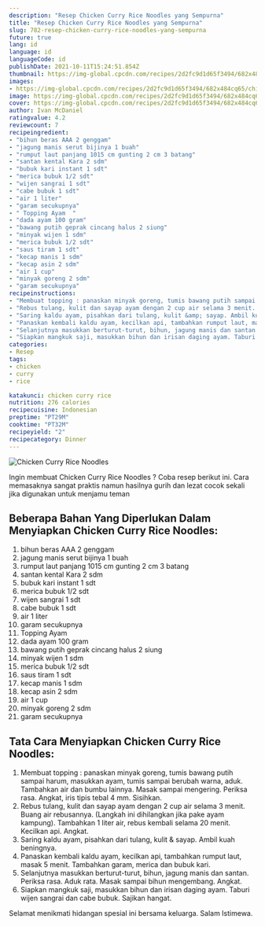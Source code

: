 ```yaml
---
description: "Resep Chicken Curry Rice Noodles yang Sempurna"
title: "Resep Chicken Curry Rice Noodles yang Sempurna"
slug: 782-resep-chicken-curry-rice-noodles-yang-sempurna
future: true
lang: id
language: id
languageCode: id
publishDate: 2021-10-11T15:24:51.854Z 
thumbnail: https://img-global.cpcdn.com/recipes/2d2fc9d1d65f3494/682x484cq65/chicken-curry-rice-noodles-foto-resep-utama.png
images:
- https://img-global.cpcdn.com/recipes/2d2fc9d1d65f3494/682x484cq65/chicken-curry-rice-noodles-foto-resep-utama.png
image: https://img-global.cpcdn.com/recipes/2d2fc9d1d65f3494/682x484cq65/chicken-curry-rice-noodles-foto-resep-utama.png
cover: https://img-global.cpcdn.com/recipes/2d2fc9d1d65f3494/682x484cq65/chicken-curry-rice-noodles-foto-resep-utama.png
author: Ivan McDaniel
ratingvalue: 4.2
reviewcount: 7
recipeingredient:
- "bihun beras AAA 2 genggam"
- "jagung manis serut bijinya 1 buah"
- "rumput laut panjang 1015 cm gunting 2 cm 3 batang"
- "santan kental Kara 2 sdm"
- "bubuk kari instant 1 sdt"
- "merica bubuk 1/2 sdt"
- "wijen sangrai 1 sdt"
- "cabe bubuk 1 sdt"
- "air 1 liter"
- "garam secukupnya"
- " Topping Ayam  "
- "dada ayam 100 gram"
- "bawang putih geprak cincang halus 2 siung"
- "minyak wijen 1 sdm"
- "merica bubuk 1/2 sdt"
- "saus tiram 1 sdt"
- "kecap manis 1 sdm"
- "kecap asin 2 sdm"
- "air 1 cup"
- "minyak goreng 2 sdm"
- "garam secukupnya"
recipeinstructions:
- "Membuat topping : panaskan minyak goreng, tumis bawang putih sampai harum, masukkan ayam, tumis sampai berubah warna, aduk. Tambahkan air dan bumbu lainnya. Masak sampai mengering. Periksa rasa. Angkat, iris tipis tebal 4 mm. Sisihkan."
- "Rebus tulang, kulit dan sayap ayam dengan 2 cup air selama 3 menit. Buang air rebusannya. (Langkah ini dihilangkan jika pake ayam kampung). Tambahkan 1 liter air, rebus kembali selama 20 menit. Kecilkan api. Angkat."
- "Saring kaldu ayam, pisahkan dari tulang, kulit &amp; sayap. Ambil kuah beningnya."
- "Panaskan kembali kaldu ayam, kecilkan api, tambahkan rumput laut, masak 5 menit. Tambahkan garam, merica dan bubuk kari."
- "Selanjutnya masukkan berturut-turut, bihun, jagung manis dan santan. Periksa rasa. Aduk rata. Masak sampai bihun mengembang. Angkat."
- "Siapkan mangkuk saji, masukkan bihun dan irisan daging ayam. Taburi wijen sangrai dan cabe bubuk. Sajikan hangat."
categories:
- Resep
tags:
- chicken
- curry
- rice

katakunci: chicken curry rice 
nutrition: 276 calories
recipecuisine: Indonesian
preptime: "PT29M"
cooktime: "PT32M"
recipeyield: "2"
recipecategory: Dinner
---
```



![Chicken Curry Rice Noodles](https://img-global.cpcdn.com/recipes/2d2fc9d1d65f3494/682x484cq65/chicken-curry-rice-noodles-foto-resep-utama.png)

Ingin membuat Chicken Curry Rice Noodles ? Coba resep berikut ini. Cara memasaknya sangat praktis namun hasilnya gurih dan lezat cocok sekali jika digunakan untuk menjamu teman

<!--inarticleads1-->

## Beberapa Bahan Yang Diperlukan Dalam Menyiapkan Chicken Curry Rice Noodles:

1. bihun beras AAA 2 genggam
1. jagung manis serut bijinya 1 buah
1. rumput laut panjang 1015 cm gunting 2 cm 3 batang
1. santan kental Kara 2 sdm
1. bubuk kari instant 1 sdt
1. merica bubuk 1/2 sdt
1. wijen sangrai 1 sdt
1. cabe bubuk 1 sdt
1. air 1 liter
1. garam secukupnya
1.  Topping Ayam  
1. dada ayam 100 gram
1. bawang putih geprak cincang halus 2 siung
1. minyak wijen 1 sdm
1. merica bubuk 1/2 sdt
1. saus tiram 1 sdt
1. kecap manis 1 sdm
1. kecap asin 2 sdm
1. air 1 cup
1. minyak goreng 2 sdm
1. garam secukupnya



<!--inarticleads2-->

## Tata Cara Menyiapkan Chicken Curry Rice Noodles:

1. Membuat topping : panaskan minyak goreng, tumis bawang putih sampai harum, masukkan ayam, tumis sampai berubah warna, aduk. Tambahkan air dan bumbu lainnya. Masak sampai mengering. Periksa rasa. Angkat, iris tipis tebal 4 mm. Sisihkan.
1. Rebus tulang, kulit dan sayap ayam dengan 2 cup air selama 3 menit. Buang air rebusannya. (Langkah ini dihilangkan jika pake ayam kampung). Tambahkan 1 liter air, rebus kembali selama 20 menit. Kecilkan api. Angkat.
1. Saring kaldu ayam, pisahkan dari tulang, kulit &amp; sayap. Ambil kuah beningnya.
1. Panaskan kembali kaldu ayam, kecilkan api, tambahkan rumput laut, masak 5 menit. Tambahkan garam, merica dan bubuk kari.
1. Selanjutnya masukkan berturut-turut, bihun, jagung manis dan santan. Periksa rasa. Aduk rata. Masak sampai bihun mengembang. Angkat.
1. Siapkan mangkuk saji, masukkan bihun dan irisan daging ayam. Taburi wijen sangrai dan cabe bubuk. Sajikan hangat.




Selamat menikmati hidangan spesial ini bersama keluarga. Salam Istimewa.
